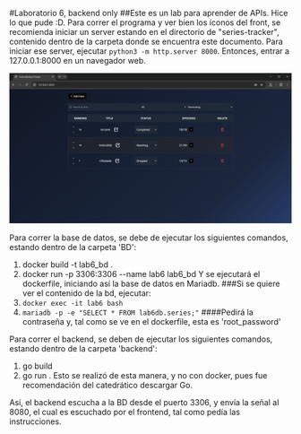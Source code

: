 #Laboratorio 6, backend only
##Este es un lab para aprender de APIs. Hice lo que pude :D.
Para correr el programa y ver bien los íconos del front, se recomienda iniciar un server estando en el directorio de "series-tracker", contenido dentro de la carpeta donde se encuentra este documento.
Para iniciar ese server, ejecutar `python3 -m http.server 8000`. Entonces, entrar a 127.0.0.1:8000 en un navegador web.

![Este es la primera imagen, la pantalla principal](./documentacion/front_lab6Web.png)

Para correr la base de datos, se debe de ejecutar los siguientes comandos, estando dentro de la carpeta 'BD':
1. docker build -t lab6_bd .
2. docker run -p 3306:3306  --name lab6 lab6_bd
Y se ejecutará el dockerfile, iniciando así la base de datos en Mariadb.
###Si se quiere ver el contenido de la bd, ejecutar: 
1. `docker exec -it lab6 bash`
2. `mariadb -p -e "SELECT * FROM lab6db.series;"`
####Pedirá la contraseña y, tal como se ve en el dockerfile, esta es 'root_password'


Para correr el backend, se deben de ejecutar los siguientes comandos, estando dentro de la carpeta 'backend':
1. go build 
2. go run .
Esto se realizó de esta manera, y no con docker, pues fue recomendación del catedrático descargar Go.

Así, el backend escucha a la BD desde el puerto 3306, y envía la señal al 8080, el cual es escuchado por el frontend, tal como pedía las instrucciones. 
